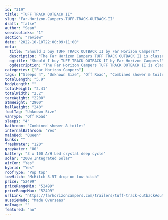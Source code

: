 ```yaml
---
id: "319"
title: "TUFF TRACK OUTBACK II"
slug: "Far-Horizon-Campers-TUFF-TRACK-OUTBACK-II"
draft: "false"
author: "Sean"
seealsolinks: "1"
section: "review"
date: "2022-10-10T22:00:09+11:00"
meta:
  title: "Should I buy TUFF TRACK OUTBACK II by Far Horizon Campers?"
  description: "The Far Horizon Campers TUFF TRACK OUTBACK II is classed as Off Road, and sleeps 4 people. It is Made Overseas and comes in at Unknown Size. It generally has Combined shower & toilet."
  ogtitle: "Should I buy TUFF TRACK OUTBACK II by Far Horizon Campers?"
  ogdescription: "The Far Horizon Campers TUFF TRACK OUTBACK II is classed as Off Road, and sleeps 4 people. It is Made Overseas and comes in at Unknown Size. It generally has Combined shower & toilet."
categories: ["Far Horizon Campers"]
tags: ["Sleeps 4", "Unknown Size", "Off Road", "Combined shower & toilet", "Pop top", "50 - 60k", "Made Overseas"]
totalLength: "5.9"
bodyLength: ""
totalHeight: "2.41"
totalWidth: "2.2"
tareWeight: "2200"
atmWeight: "2900"
ballWeight: "240"
footTag: "Unknown Size"
vanType: "Off Road"
sleeps: "4"
bathroom: "Combined shower & toilet"
internalBathroom: "Yes"
mainBed: "Queen"
bunks: ""
freshWater: "120"
greyWater: "80"
battery: "3 x 100 A/H Led crystal deep cycle"
solar: "200w Integrated Solar"
airCon: "Yes"
hybrid: "Yes"
roofType: "Pop top"
towHitch: "McHitch 3.5T drop-on tow hitch"
price: "52499"
priceRangeMin: "52499"
priceRangeMax: "52499"
urlLink: "https://farhorizoncampers.com/trailers/tuff-track-outback#outback-3"
aussieMade: "Made Overseas"
noImage: ""
featured: "no"
---
```

